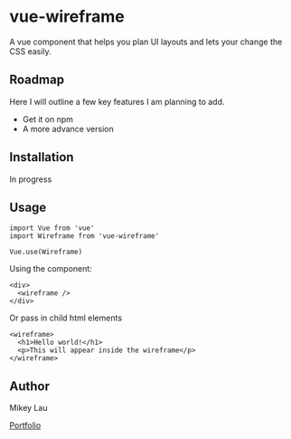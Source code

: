 # vue-wireframe

A vue component that helps you plan UI layouts and lets your change the CSS easily.

## Roadmap

Here I will outline a few key features I am planning to add.

- Get it on npm
- A more advance version

## Installation

In progress

## Usage

```
import Vue from 'vue'
import Wireframe from 'vue-wireframe'

Vue.use(Wireframe)
```

Using the component:

```
<div>
  <wireframe />
</div>
```

Or pass in child html elements

```
<wireframe>
  <h1>Hello world!</h1>
  <p>This will appear inside the wireframe</p>
</wireframe>
```

## Author

Mikey Lau

[Portfolio](https://mikeylau.uk)

